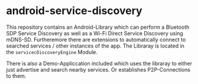# android-service-discovery

This repository contains an Android-Library which can perform a Bluetooth SDP Service Discovery 
as well as a Wi-Fi Direct Service Discovery using mDNS-SD. 
Furtheremore there are extensions to automatically connect to searched services / other instances of the app.
The Libraray is located in the `servicecDiscoveryEngine` Module. 

There is also a Demo-Appliccation included which uses the libraray to either just advertise and search nearby 
services. Or establishes P2P-Connections to them. 
